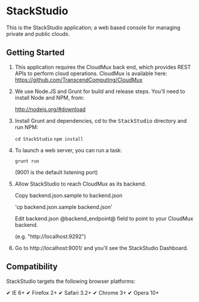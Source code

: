 StackStudio
===========

This is the StackStudio application; a web based console for managing
private and public clouds.

Getting Started
---------------

1. This application requires the CloudMux back end, which provides REST APIs to perform cloud operations.  CloudMux is available here: https://github.com/TranscendComputing/CloudMux

2. We use Node.JS and Grunt for build and release steps.  You'll need to install Node and NPM, from:

    http://nodejs.org/#download

3. Install Grunt and dependencies, cd to the <tt>StackStudio</tt> directory and run NPM:

    `cd StackStudio`
    `npm install`

4. To launch a web server, you can run a task:

    `grunt run`

    (9001 is the default listening port)

6. Allow StackStudio to reach CloudMux as its backend.

	Copy backend.json.sample to backend.json

	'cp backend.json.sample backend.json'

	Edit backend.json @backend_endpoint@ field to point to your CloudMux backend.

	(e.g. "http://localhost:9292")

5. Go to http://localhost:9001/ and you'll see the StackStudio Dashboard.

Compatibility
-------------

StackStudio targets the following browser platforms:

✔ IE 6+
✔ Firefox 2+
✔ Safari 3.2+
✔ Chrome 3+
✔ Opera 10+


